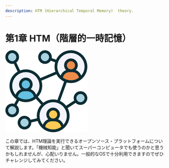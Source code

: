 ```yaml
---
description: HTM (Hierarchical Temporal Memory)  theory.
---
```


# 第1章 HTM（階層的一時記憶）

![chapter-1](../.gitbook/assets/business.png)

この章では、HTM理論を実行できるオープンソース・プラットフォームについて解説します。「機械知能」と聞いてスーパーコンピュータでも使うのかと思うかもしれませんが、心配いりません。一般的なOSで十分利用できますのでぜひチャレンジしてみてください。

